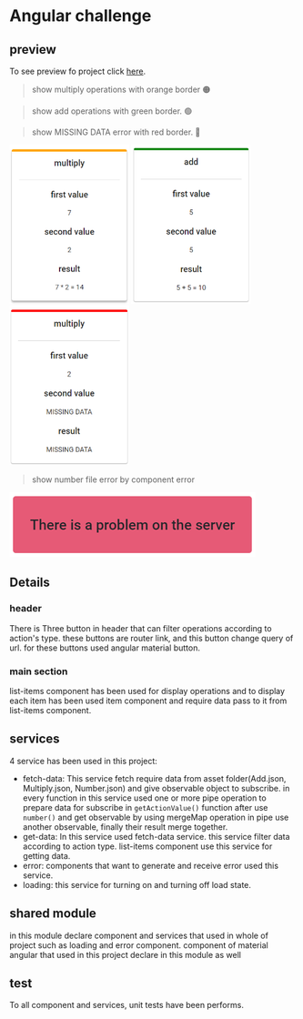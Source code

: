 # Angular challenge

## preview
 To see preview fo project click [here](https://s9.gifyu.com/images/preview.gif).

> show multiply operations with orange border :orange_circle:

> show add operations with green border. :green_circle:

> show MISSING DATA error with red border. :red_circle:

<img height="280" src="./assets/multiply.PNG" width="210"/> <img height="280" src="./assets/add.PNG" width="210"/> <img height="280" src="./assets/missing.PNG" width="210"/>

> show number file error by component error

![](./assets/error.PNG)

## Details

### header
There is Three button in header that can filter operations according to action's type.
these buttons are router link, and this button change query of url.
for these buttons used angular material button.

### main section
list-items component has been used for display operations and to display each item has been used 
item component and require data pass to it from list-items component.

## services

4 service has been used in this project:

- fetch-data: This service fetch require data from asset folder(Add.json, Multiply.json, Number.json) 
and give observable object to subscribe. in every function in this service used one or more pipe operation to prepare data for subscribe
in `getActionValue()` function after use `number()` and get observable by using mergeMap operation in pipe use another observable, finally their result merge together.
- get-data: In this service used fetch-data service. this service filter data according to action type.
list-items component use this service for getting data.
- error: components that want to generate and receive error used this service.
- loading: this service for turning on and turning off load state.

## shared module
in this module declare component and services that used in whole of project such as loading and error component. component of material angular that used in this project declare in this module as well

## test

To all component and services, unit tests have been performs.









